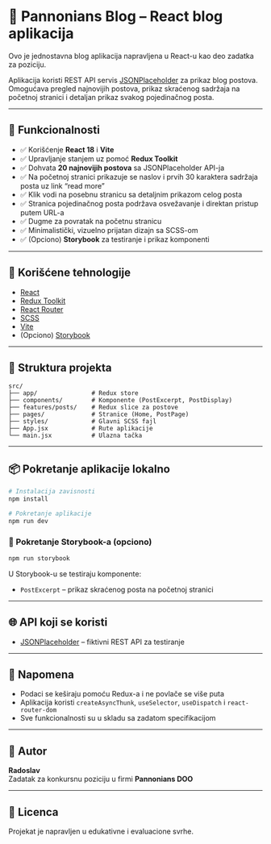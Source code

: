 
# 📝 Pannonians Blog – React blog aplikacija

Ovo je jednostavna blog aplikacija napravljena u React-u kao deo zadatka za poziciju.

Aplikacija koristi REST API servis [JSONPlaceholder](https://jsonplaceholder.typicode.com/) za prikaz blog postova. Omogućava pregled najnovijih postova, prikaz skraćenog sadržaja na početnoj stranici i detaljan prikaz svakog pojedinačnog posta.

---

## 🚀 Funkcionalnosti

- ✅ Korišćenje **React 18** i **Vite**
- ✅ Upravljanje stanjem uz pomoć **Redux Toolkit**
- ✅ Dohvata **20 najnovijih postova** sa JSONPlaceholder API-ja
- ✅ Na početnoj stranici prikazuje se naslov i prvih 30 karaktera sadržaja posta uz link “read more”
- ✅ Klik vodi na posebnu stranicu sa detaljnim prikazom celog posta
- ✅ Stranica pojedinačnog posta podržava osvežavanje i direktan pristup putem URL-a
- ✅ Dugme za povratak na početnu stranicu
- ✅ Minimalistički, vizuelno prijatan dizajn sa SCSS-om
- ✅ (Opciono) **Storybook** za testiranje i prikaz komponenti

---

## 🧱 Korišćene tehnologije

- [React](https://react.dev/)
- [Redux Toolkit](https://redux-toolkit.js.org/)
- [React Router](https://reactrouter.com/)
- [SCSS](https://sass-lang.com/)
- [Vite](https://vitejs.dev/)
- (Opciono) [Storybook](https://storybook.js.org/)

---

## 📁 Struktura projekta

```
src/
├── app/               # Redux store
├── components/        # Komponente (PostExcerpt, PostDisplay)
├── features/posts/    # Redux slice za postove
├── pages/             # Stranice (Home, PostPage)
├── styles/            # Glavni SCSS fajl
├── App.jsx            # Rute aplikacije
└── main.jsx           # Ulazna tačka
```

---

## 📦 Pokretanje aplikacije lokalno

```bash
# Instalacija zavisnosti
npm install

# Pokretanje aplikacije
npm run dev
```

### 📖 Pokretanje Storybook-a (opciono)

```bash
npm run storybook
```

U Storybook-u se testiraju komponente:

- `PostExcerpt` – prikaz skraćenog posta na početnoj stranici

---

## 🌐 API koji se koristi

- [JSONPlaceholder](https://jsonplaceholder.typicode.com/) – fiktivni REST API za testiranje

---

## 📄 Napomena

- Podaci se keširaju pomoću Redux-a i ne povlače se više puta
- Aplikacija koristi `createAsyncThunk`, `useSelector`, `useDispatch` i `react-router-dom`
- Sve funkcionalnosti su u skladu sa zadatom specifikacijom

---

## 👤 Autor

**Radoslav**  
Zadatak za konkursnu poziciju u firmi **Pannonians DOO**

---

## 📎 Licenca

Projekat je napravljen u edukativne i evaluacione svrhe.
